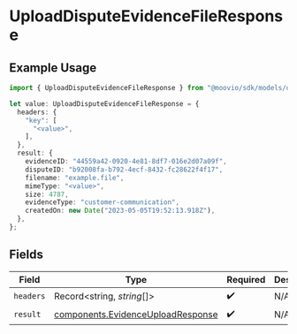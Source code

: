 # UploadDisputeEvidenceFileResponse

## Example Usage

```typescript
import { UploadDisputeEvidenceFileResponse } from "@moovio/sdk/models/operations";

let value: UploadDisputeEvidenceFileResponse = {
  headers: {
    "key": [
      "<value>",
    ],
  },
  result: {
    evidenceID: "44559a42-0920-4e81-8df7-016e2d07a09f",
    disputeID: "b92008fa-b792-4ecf-8432-fc28622f4f17",
    filename: "example.file",
    mimeType: "<value>",
    size: 4787,
    evidenceType: "customer-communication",
    createdOn: new Date("2023-05-05T19:52:13.918Z"),
  },
};
```

## Fields

| Field                                                                                  | Type                                                                                   | Required                                                                               | Description                                                                            |
| -------------------------------------------------------------------------------------- | -------------------------------------------------------------------------------------- | -------------------------------------------------------------------------------------- | -------------------------------------------------------------------------------------- |
| `headers`                                                                              | Record<string, *string*[]>                                                             | :heavy_check_mark:                                                                     | N/A                                                                                    |
| `result`                                                                               | [components.EvidenceUploadResponse](../../models/components/evidenceuploadresponse.md) | :heavy_check_mark:                                                                     | N/A                                                                                    |